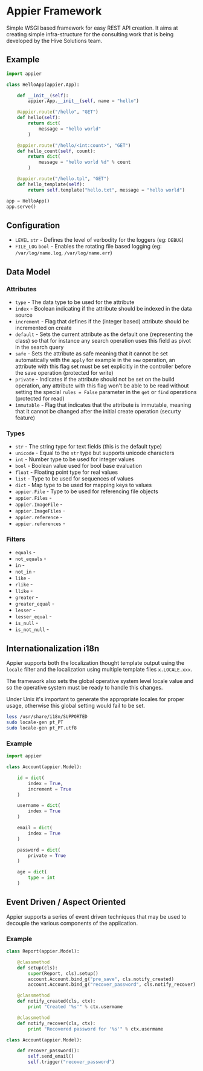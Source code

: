 # Appier Framework

Simple WSGI based framework for easy REST API creation. It aims at creating simple infra-structure for the
consulting work that is being developed by the Hive Solutions team.

## Example

```python
import appier

class HelloApp(appier.App):

    def __init__(self):
        appier.App.__init__(self, name = "hello")

    @appier.route("/hello", "GET")
    def hello(self):
        return dict(
            message = "hello world"
        )

    @appier.route("/hello/<int:count>", "GET")    
    def hello_count(self, count):
        return dict(
            message = "hello world %d" % count
        )

    @appier.route("/hello.tpl", "GET")
    def hello_template(self):
        return self.template("hello.txt", message = "hello world")

app = HelloApp()
app.serve()
```

## Configuration

* `LEVEL` `str` - Defines the level of verbodity for the loggers (eg: `DEBUG`)
* `FILE_LOG` `bool` - Enables the rotating file based logging (eg: `/var/log/name.log`, `/var/log/name.err`)

## Data Model

### Attributes

* `type` - The data type to be used for the attribute
* `index` - Boolean indicating if the attribute should be indexed in the data source
* `increment` - Flag that defines if the (integer based) attribute should be incremented on create
* `default` - Sets the current attribute as the default one (representing the class) so that for
instance any search operation uses this field as pivot in the search query
* `safe` - Sets the attribute as safe meaning that it cannot be set automatically with the `apply`
for example in the `new` operation, an attribute with this flag set must be set explicitly in the
controller before the save operation (protected for write)
* `private` - Indicates if the attribute should not be set on the build operation, any attribute
with this flag won't be able to be read without setting the special `rules = False` parameter in
the `get` or `find` operations (protected for read)
* `immutable` - Flag that indicates that the attribute is immutable, meaning that it cannot be changed
after the initial create operation (securty feature)

### Types

* `str` - The string type for text fields (this is the default type)
* `unicode` - Equal to the `str` type but supports unicode characters
* `int` - Number type to be used for integer values
* `bool` - Boolean value used for bool base evaluation
* `float` - Floating point type for real values
* `list` - Type to be used for sequences of values
* `dict` - Map type to be used for mapping keys to values
* `appier.File` - Type to be used for referencing file objects
* `appier.Files` -
* `appier.ImageFile` -
* `appier.ImageFiles` -
* `appier.reference` -
* `appier.references` -

### Filters

* `equals` -
* `not_equals` -
* `in` -
* `not_in` -
* `like` -
* `rlike` -
* `llike` -
* `greater` -
* `greater_equal` -
* `lesser` -
* `lesser_equal` -
* `is_null` -
* `is_not_null` -

## Internationalization i18n

Appier supports both the localization thought template output using the `locale` filter
and the localization using multiple template files `x.LOCALE.xxx`.

The framework also sets the global operative system level locale value and so the operative
system must be ready to handle this changes.

Under Unix it's important to generate the appropriate locales for proper usage, otherwise
this global setting would fail to be set.

```bash
less /usr/share/i18n/SUPPORTED
sudo locale-gen pt_PT
sudo locale-gen pt_PT.utf8
```

### Example

```python
import appier

class Account(appier.Model):

    id = dict(
        index = True,
        increment = True
    )

    username = dict(
        index = True
    )

    email = dict(
        index = True
    )

    password = dict(
        private = True
    )

    age = dict(
        type = int
    )
```

##  Event Driven / Aspect Oriented

Appier supports a series of event driven techniques that may be used to
decouple the various components of the application.

### Example

```python
class Report(appier.Model):

    @classmethod
    def setup(cls):
        super(Report, cls).setup()
        account.Account.bind_g("pre_save", cls.notify_created)
        account.Account.bind_g("recover_password", cls.notify_recover)

    @classmethod
    def notify_created(cls, ctx):
        print "Created '%s'" % ctx.usermame

    @classmethod
    def notify_recover(cls, ctx):
        print "Recovered password for '%s'" % ctx.usermame

class Account(appier.Model):

    def recover_password():
        self.send_email()
        self.trigger("recover_password")
``` 
